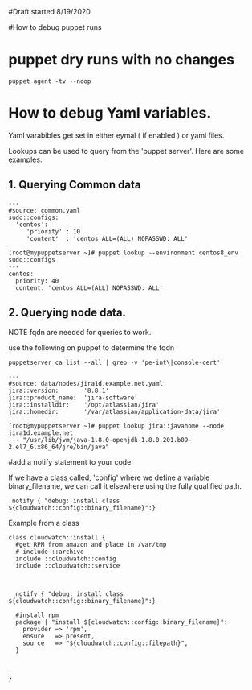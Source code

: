 #Draft started 8/19/2020

#How to debug puppet runs

# puppet dry runs with no changes
```
puppet agent -tv --noop 
```

# How to debug Yaml variables.
Yaml varabibles get set in either eymal ( if enabled ) or yaml files.

Lookups can be used to query from the 'puppet server'. Here are some examples.

## 1. Querying Common data 

```
---
#source: common.yaml
sudo::configs:
  'centos':
     'priority' : 10
     'content'  : 'centos ALL=(ALL) NOPASSWD: ALL'
```

```
[root@mypuppetserver ~]# puppet lookup --environment centos8_env sudo::configs
---
centos:
  priority: 40
  content: 'centos ALL=(ALL) NOPASSWD: ALL'
```

## 2. Querying node data. 

NOTE fqdn are needed for queries to work.

use the following on puppet to determine the fqdn

```
puppetserver ca list --all | grep -v 'pe-int\|console-cert'
```


```
---
#source: data/nodes/jira1d.example.net.yaml 
jira::version:       '8.8.1'
jira::product_name:  'jira-software'
jira::installdir:    '/opt/atlassian/jira'
jira::homedir:       '/var/atlassian/application-data/jira'
```



```
[root@mypuppetserver ~]# puppet lookup jira::javahome --node jira1d.example.net
--- "/usr/lib/jvm/java-1.8.0-openjdk-1.8.0.201.b09-2.el7_6.x86_64/jre/bin/java"
```

#add a notify statement to your code

If we have a class called, 'config' where we define a variable binary_filename, we can call it elsewhere using the fully qualified path. 

```
 notify { "debug: install class ${cloudwatch::config::binary_filename}":}
```


Example from a class

```
class cloudwatch::install {
  #get RPM from amazon and place in /var/tmp 
  # include ::archive
  include ::cloudwatch::config
  include ::cloudwatch::service



  notify { "debug: install class ${cloudwatch::config::binary_filename}":}

  #install rpm 
  package { "install ${cloudwatch::config::binary_filename}":
    provider => 'rpm',
    ensure   => present,
    source   => "${cloudwatch::config::filepath}",
  }



}
```